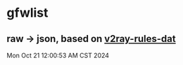 # gfwlist
## raw -> json, based on [v2ray-rules-dat](https://github.com/Loyalsoldier/v2ray-rules-dat)
Mon Oct 21 12:00:53 AM CST 2024

